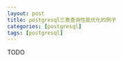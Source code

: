 ```yaml
---
layout: post 
title: postgresql三表查询性能优化的例子
categories: [postgresql]
tags: [postgresql]
---
```


TODO